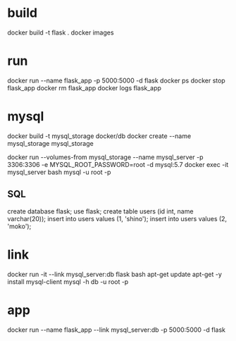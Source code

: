 # build
docker build -t flask .
docker images

# run
docker run --name flask_app -p 5000:5000 -d flask
docker ps
docker stop flask_app
docker rm flask_app
docker logs flask_app

# mysql
docker build -t mysql_storage docker/db
docker create --name mysql_storage mysql_storage

docker run --volumes-from mysql_storage --name mysql_server -p 3306:3306 -e MYSQL_ROOT_PASSWORD=root -d mysql:5.7
docker exec -it mysql_server bash
mysql -u root -p

## SQL
create database flask;
use flask;
create table users (id int, name varchar(20));
insert into users values (1, 'shino');
insert into users values (2, 'moko');

# link
docker run -it --link mysql_server:db flask bash
apt-get update
apt-get -y install mysql-client
mysql -h db -u root -p

# app
docker run --name flask_app --link mysql_server:db -p 5000:5000 -d flask
